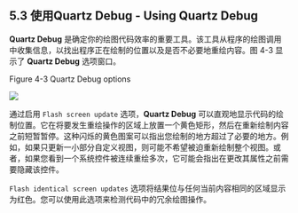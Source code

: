 ## 5.3 使用Quartz Debug - Using Quartz Debug
**Quartz Debug** 是确定你的绘图代码效率的重要工具。该工具从程序的绘图调用中收集信息，以找出程序正在绘制的位置以及是否不必要地重绘内容。图 4-3 显示了 **Quartz Debug** 选项窗口。

Figure 4-3  Quartz Debug options

![](https://developer.apple.com/library/content/documentation/Performance/Conceptual/PerformanceOverview/art/quartzdebug_2x.png)

通过启用 `Flash screen update` 选项，**Quartz Debug** 可以直观地显示代码的绘制位置。它在将要发生重绘操作的区域上放置一个黄色矩形，然后在重新绘制内容之前短暂暂停。这种闪烁的黄色图案可以指出您绘制的地方超过了必要的地方。例如，如果只更新一小部分自定义视图，则可能不希望被迫重新绘制整个视图。或者，如果您看到一个系统控件被连续重绘多次，它可能会指出在更改其属性之前需要隐藏该控件。

`Flash identical screen updates` 选项将结果位与任何当前内容相同的区域显示为红色。您可以使用此选项来检测代码中的冗余绘图操作。
